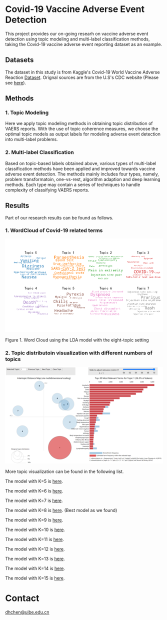 # Covid-19 Vaccine Adverse Event Detection

This project provides our on-going researh on vaccine adverse event detection using topic modeling and multi-label classification methods, taking the Covid-19 vaccine adverse event reporting dataset as an example. 

## Datasets

The dataset in this study is from Kaggle's Covid-19 World Vaccine Adverse Reaction [Dataset](https://www.kaggle.com/ayushggarg/covid19-vaccine-adverse-reactions). Orignal sources are from the U.S's CDC website (Please see [here](https://vaers.hhs.gov/data.html)). 

## Methods

### 1. Topic Modeling

Here we apply topic modeling methods in obtaining topic distribution of VAERS reports. With the use of topic coherence measures, we choose the optimal topic models as output labels for modeling adverse event detection into multi-label problems. 

### 2. Multi-label Classification

Based on topic-based labels obtained above, various types of multi-label classification methods have been applied and improved towards vaccine adverse event detection. The methods mainly includes four types, namely, problem transformatoin, one-vs-rest, algorithm adaption and deep learning methods. Each type may contain a series of techniques to handle complexity of classifying VAERS reports. 

## Results

Part of our research results can be found as follows. 

### 1. WordCloud of Covid-19 related terms

![Covid-19 Word Cloud](images/word_cloud_8.png)

Figure 1. Word Cloud using the LDA model with the eight-topic setting


### 2. Topic distributoin visualization with different numbers of topics

![Covid-19 Topic Distribution](images/topic_vis_8.png)

More topic visualization can be found in the following list.

The model with K=5 is [here](visualize/pyLDAvis_5.html).

The model with K=6 is [here](visualize/pyLDAvis_6.html).

The model with K=7 is [here](visualize/pyLDAvis_7.html).

The model with K=8 is [here](visualize/pyLDAvis_8.html). (Best model as we found)

The model with K=9 is [here](visualize/pyLDAvis_9.html).

The model with K=10 is [here](visualize/pyLDAvis_10.html).

The model with K=11 is [here](visualize/pyLDAvis_11.html).

The model with K=12 is [here](visualize/pyLDAvis_12.html).

The model with K=13 is [here](visualize/pyLDAvis_13.html).

The model with K=14 is [here](visualize/pyLDAvis_14.html).

The model with K=15 is [here](visualize/pyLDAvis_15.html).

# Contact
dhchen@uibe.edu.cn